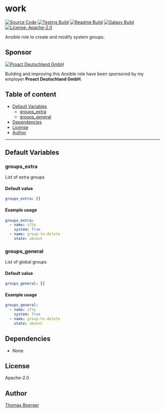 # work

[![Source Code](https://img.shields.io/badge/github-source%20code-blue?logo=github&logoColor=white)](https://github.com/rolehippie/groups) [![Testing Build](https://github.com/rolehippie/groups/workflows/testing/badge.svg)](https://github.com/rolehippie/groups/actions?query=workflow%3Atesting) [![Readme Build](https://github.com/rolehippie/groups/workflows/readme/badge.svg)](https://github.com/rolehippie/groups/actions?query=workflow%3Areadme) [![Galaxy Build](https://github.com/rolehippie/groups/workflows/galaxy/badge.svg)](https://github.com/rolehippie/groups/actions?query=workflow%3Agalaxy) [![License: Apache-2.0](https://img.shields.io/github/license/rolehippie/groups)](https://github.com/rolehippie/groups/blob/master/LICENSE) 

Ansible role to create and modify system groups. 

## Sponsor 

[![Proact Deutschland GmbH](https://proact.eu/wp-content/uploads/2020/03/proact-logo.png)](https://proact.eu) 

Building and improving this Ansible role have been sponsored by my employer **Proact Deutschland GmbH**.

## Table of content

* [Default Variables](#default-variables)
  * [groups_extra](#groups_extra)
  * [groups_general](#groups_general)
* [Dependencies](#dependencies)
* [License](#license)
* [Author](#author)

---

## Default Variables

### groups_extra

List of extra groups

#### Default value

```YAML
groups_extra: []
```

#### Example usage

```YAML
groups_extra:
  - name: sftp
    system: True
  - name: group-to-delete
    state: absent
```

### groups_general

List of global groups

#### Default value

```YAML
groups_general: []
```

#### Example usage

```YAML
groups_general:
  - name: sftp
    system: True
  - name: group-to-delete
    state: absent
```

## Dependencies

* None

## License

Apache-2.0

## Author

[Thomas Boerger](https://github.com/tboerger)
